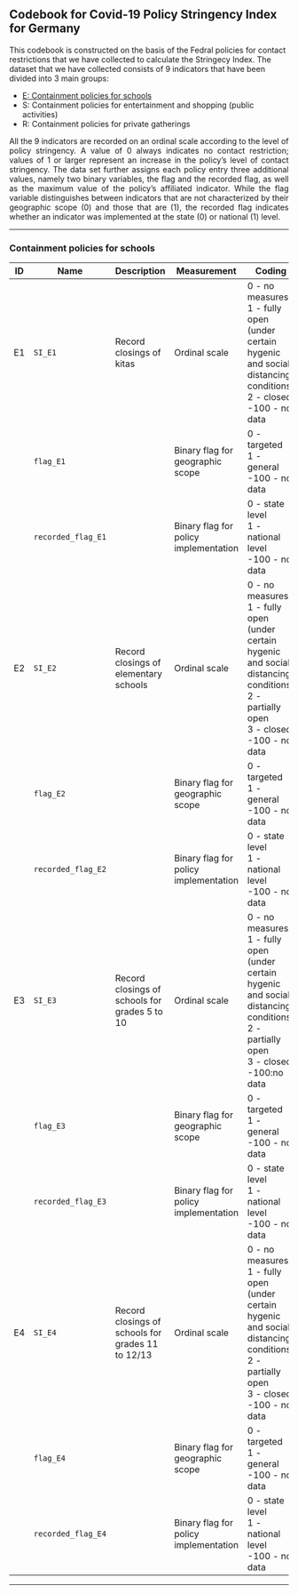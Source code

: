 ## Codebook for Covid-19 Policy Stringency Index for Germany
This codebook is constructed on the basis of the Fedral policies for contact restrictions that we have collected to calculate the Stringecy Index. The dataset that we have collected consists of 9 indicators that have been divided into 3 main groups:
- [E: Containment policies for schools](#containment-policies-for-schools)
- S: Containment policies for entertainment and shopping (public activities)
- R: Containment policies for private gatherings
<p align="justify">
All the 9 indicators are recorded on an ordinal scale according to the level of policy stringency. A value of 0 always indicates no contact restriction; values of 1 or larger represent an increase in the policy’s level of contact stringency. The data set further assigns each policy entry three additional values, namely two binary variables, the flag and the recorded flag, as well as the maximum value of the policy’s affiliated indicator. While the flag variable distinguishes between indicators that are not characterized by their geographic scope (0) and those that are (1), the recorded flag indicates whether an indicator was implemented at the state (0) or national (1) level.
</p>

---
### Containment policies for schools

| ID | Name | Description | Measurement | Coding |
| --- | --- | --- | --- | --- |
| E1 | `SI_E1` | Record closings of kitas | Ordinal scale |0 - no measures<br/>1 - fully open (under certain hygenic and social distancing conditions)<br/>2 - closed<br/>-100 - no data|
| | `flag_E1` | | Binary flag for geographic scope |0 - targeted<br/>1 - general<br/>-100 - no data|
| | `recorded_flag_E1` | | Binary flag for policy implementation |0 - state level<br/>1 - national level<br/>-100 - no data|
| E2 | `SI_E2` | Record closings of elementary schools | Ordinal scale |0 - no measures<br/>1 - fully open (under certain hygenic and social distancing conditions) <br/>2 - partially open<br/>3 - closed<br/>-100 - no data|
| | `flag_E2` | | Binary flag for geographic scope |0 - targeted<br/>1 - general<br/>-100 - no data|
| | `recorded_flag_E2` | | Binary flag for policy implementation|0 - state level<br/>1 - national level<br/>-100 - no data|
| E3 | `SI_E3` | Record closings of schools for grades 5 to 10 | Ordinal scale |0 - no measures<br/>1 - fully open (under certain hygenic and social distancing conditions)<br/>2 - partially open<br/>3 - closed<br/>-100:no data|
| | `flag_E3` | | Binary flag for geographic scope |0 - targeted<br/>1 - general<br/>-100 - no data|
| | `recorded_flag_E3` | | Binary flag for policy implementation |0 - state level<br/>1 - national level<br/>-100 - no data|
| E4 | `SI_E4` | Record closings of schools for grades 11 to 12/13| Ordinal scale |0 - no measures<br/>1 - fully open (under certain hygenic and social distancing conditions)<br/>2 - partially open<br/>3 - closed<br/>-100 - no data|
| | `flag_E4` | | Binary flag for geographic scope |0 - targeted<br/>1 - general<br/>-100 - no data|
| | `recorded_flag_E4` | | Binary flag for policy implementation |0 - state level<br/>1 - national level<br/>-100 - no data|

---
